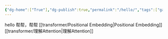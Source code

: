 ```yaml
---
{"dg-home":["True"],"dg-publish":true,"permalink":"/hello/","tags":["gardenEntry"],"dgPassFrontmatter":true}
---
```


hello
帮帮，帮帮
[[transformer/Positional Embedding\|Positional Embedding]]
[[transformer/理解Attention\|理解Attention]]
